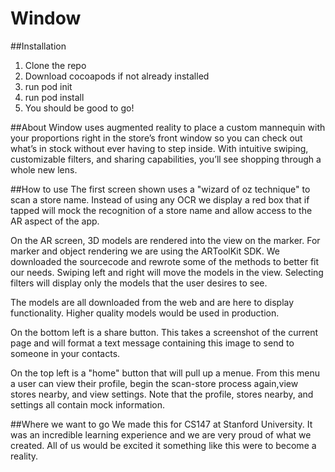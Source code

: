 # Window

##Installation
1. Clone the repo
2. Download cocoapods if not already installed
3. run pod init
4. run pod install
5. You should be good to go!

##About
Window uses augmented reality to place a custom mannequin with your proportions right in the store’s front window 
so you can check out what’s in stock without ever having to step inside. With intuitive swiping, customizable filters, 
and sharing capabilities, you’ll see shopping through a whole new lens.

##How to use
The first screen shown uses a "wizard of oz technique" to scan a store name. Instead of using any OCR we display a red box that if tapped
will mock the recognition of a store name and allow access to the AR aspect of the app. 

On the AR screen, 3D models are rendered into the view on the marker. For marker and object rendering we are using the ARToolKit SDK. We
downloaded the sourcecode and rewrote some of the methods to better fit our needs. Swiping left and right will move the models in the view.
Selecting filters will display only the models that the user desires to see.

The models are all downloaded from the web and are here to display functionality. Higher quality models would be used in production.

On the bottom left is a share button. This takes a screenshot of the current page and will format a text message containing this image
to send to someone in your contacts.

On the top left is a "home" button that will pull up a menue. From this menu a user can view their profile, begin the scan-store process
again,view stores nearby, and view settings. Note that the profile, stores nearby, and settings all contain mock information.

##Where we want to go
We made this for CS147 at Stanford University. It was an incredible learning experience and we are very proud of what we created. All of
us would be excited it something like this were to become a reality. 
